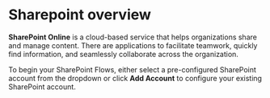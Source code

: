 # Sharepoint overview

**SharePoint Online** is a cloud-based service that helps organizations share and manage content. There are applications to facilitate teamwork, quickly find information, and seamlessly collaborate across the organization.

To begin your SharePoint Flows, either select a pre-configured SharePoint account from the dropdown or click **Add Account** to configure your existing SharePoint account.

